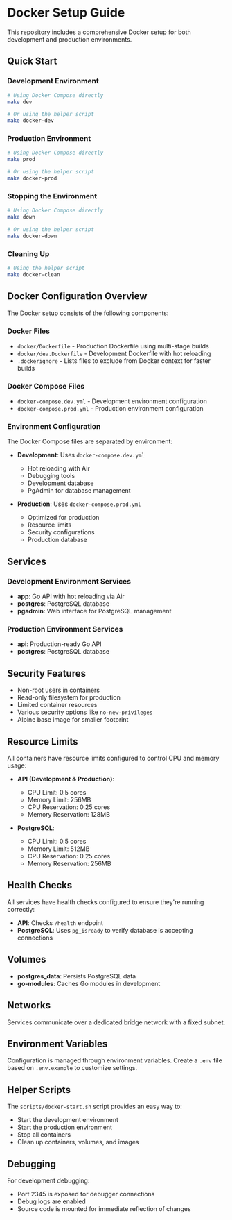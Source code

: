 # Docker Setup Guide

This repository includes a comprehensive Docker setup for both development and production environments.

## Quick Start

### Development Environment

```bash
# Using Docker Compose directly
make dev

# Or using the helper script
make docker-dev
```

### Production Environment

```bash
# Using Docker Compose directly
make prod

# Or using the helper script
make docker-prod
```

### Stopping the Environment

```bash
# Using Docker Compose directly
make down

# Or using the helper script
make docker-down
```

### Cleaning Up

```bash
# Using the helper script
make docker-clean
```

## Docker Configuration Overview

The Docker setup consists of the following components:

### Docker Files

- `docker/Dockerfile` - Production Dockerfile using multi-stage builds
- `docker/dev.Dockerfile` - Development Dockerfile with hot reloading
- `.dockerignore` - Lists files to exclude from Docker context for faster builds

### Docker Compose Files

- `docker-compose.dev.yml` - Development environment configuration
- `docker-compose.prod.yml` - Production environment configuration

### Environment Configuration

The Docker Compose files are separated by environment:

- **Development**: Uses `docker-compose.dev.yml`

  - Hot reloading with Air
  - Debugging tools
  - Development database
  - PgAdmin for database management

- **Production**: Uses `docker-compose.prod.yml`
  - Optimized for production
  - Resource limits
  - Security configurations
  - Production database

## Services

### Development Environment Services

- **app**: Go API with hot reloading via Air
- **postgres**: PostgreSQL database
- **pgadmin**: Web interface for PostgreSQL management

### Production Environment Services

- **api**: Production-ready Go API
- **postgres**: PostgreSQL database

## Security Features

- Non-root users in containers
- Read-only filesystem for production
- Limited container resources
- Various security options like `no-new-privileges`
- Alpine base image for smaller footprint

## Resource Limits

All containers have resource limits configured to control CPU and memory usage:

- **API (Development & Production)**:

  - CPU Limit: 0.5 cores
  - Memory Limit: 256MB
  - CPU Reservation: 0.25 cores
  - Memory Reservation: 128MB

- **PostgreSQL**:
  - CPU Limit: 0.5 cores
  - Memory Limit: 512MB
  - CPU Reservation: 0.25 cores
  - Memory Reservation: 256MB

## Health Checks

All services have health checks configured to ensure they're running correctly:

- **API**: Checks `/health` endpoint
- **PostgreSQL**: Uses `pg_isready` to verify database is accepting connections

## Volumes

- **postgres_data**: Persists PostgreSQL data
- **go-modules**: Caches Go modules in development

## Networks

Services communicate over a dedicated bridge network with a fixed subnet.

## Environment Variables

Configuration is managed through environment variables. Create a `.env` file based on `.env.example` to customize settings.

## Helper Scripts

The `scripts/docker-start.sh` script provides an easy way to:

- Start the development environment
- Start the production environment
- Stop all containers
- Clean up containers, volumes, and images

## Debugging

For development debugging:

- Port 2345 is exposed for debugger connections
- Debug logs are enabled
- Source code is mounted for immediate reflection of changes
